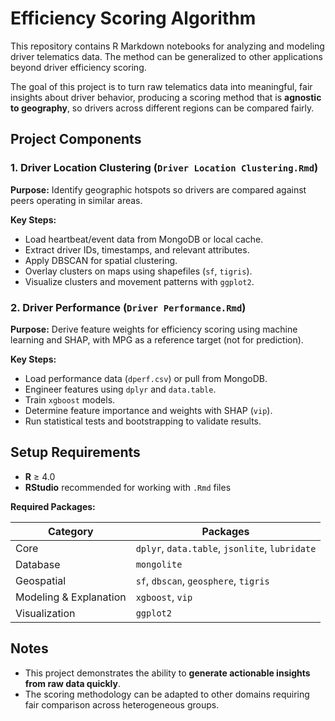 # Efficiency Scoring Algorithm

This repository contains R Markdown notebooks for analyzing and modeling driver telematics data. The method can be generalized to other applications beyond driver efficiency scoring.

The goal of this project is to turn raw telematics data into meaningful, fair insights about driver behavior, producing a scoring method that is **agnostic to geography**, so drivers across different regions can be compared fairly.

## Project Components

### 1. Driver Location Clustering (`Driver Location Clustering.Rmd`)
**Purpose:** Identify geographic hotspots so drivers are compared against peers operating in similar areas.  

**Key Steps:**
- Load heartbeat/event data from MongoDB or local cache.
- Extract driver IDs, timestamps, and relevant attributes.
- Apply DBSCAN for spatial clustering.
- Overlay clusters on maps using shapefiles (`sf`, `tigris`).
- Visualize clusters and movement patterns with `ggplot2`.

### 2. Driver Performance (`Driver Performance.Rmd`)
**Purpose:** Derive feature weights for efficiency scoring using machine learning and SHAP, with MPG as a reference target (not for prediction).  

**Key Steps:**
- Load performance data (`dperf.csv`) or pull from MongoDB.
- Engineer features using `dplyr` and `data.table`.
- Train `xgboost` models.
- Determine feature importance and weights with SHAP (`vip`).
- Run statistical tests and bootstrapping to validate results.

## Setup Requirements

- **R** ≥ 4.0  
- **RStudio** recommended for working with `.Rmd` files  

**Required Packages:**

| Category              | Packages                                      |
|-----------------------|-----------------------------------------------|
| Core                  | `dplyr`, `data.table`, `jsonlite`, `lubridate` |
| Database              | `mongolite`                                   |
| Geospatial            | `sf`, `dbscan`, `geosphere`, `tigris`       |
| Modeling & Explanation| `xgboost`, `vip`                             |
| Visualization         | `ggplot2`                                     |

## Notes
- This project demonstrates the ability to **generate actionable insights from raw data quickly**.  
- The scoring methodology can be adapted to other domains requiring fair comparison across heterogeneous groups.
